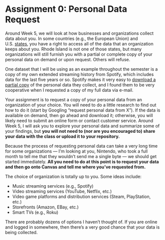 Assignment 0: Personal Data Request
================

Around Week 5, we will look at how businesses and organizations collect
data about you. In some countries (e.g., the European Union) and
U.S. [states](https://iapp.org/resources/article/us-state-privacy-legislation-tracker/),
you have a right to access all of the data that an organization keeps
about you. Rhode Island is not one of those states, but many
organizations will still furnish you with a partial or complete copy of
your personal data on demand or upon request. Others will refuse.

One dataset that I will be using as an example throughout the semester
is a copy of my own extended streaming history from Spotify, which
includes data for the last five years or so. Spotify makes it very easy
to [download a partial
copy](https://support.spotify.com/us/article/data-rights-and-privacy-settings/)
of the personal data they collect, and I found them to be very
cooperative when I requested a copy of my full data via e-mail.

Your assignment is to request a copy of your personal data from an
organization of your choice. You will need to do a little research to
find out how to do it (start by Googling “request personal data from
X”). If the data is available on demand, then go ahead and download
it; otherwise, you will likely need to submit an online form or contact
customer service. Around Week 5, I will ask you to explore your personal
data and summarize some of your findings, but **you will not need to
(nor are you encouraged to) share your data with the class or upload it
to your repository.**

Because the process of requesting personal data can take a very long
time for some organizations — I’m looking at you, Nintendo, who took a
full month to tell me that they wouldn’t send me a single byte — we
should get started immediately. **All you need to do at this point is to
request your data and then go onto Canvas and tell me where you’ve
requested from.**

The choice of organization is totally up to you. Some ideas include:

  - Music streaming services (e.g., Spotify)
  - Video streaming services (YouTube, Netflix, etc.)
  - Video game platforms and distribution services (Steam, PlayStation,
    etc.)
  - Storefronts (Amazon, EBay, etc.)
  - Smart TVs (e.g., Roku)

There are probably dozens of options I haven’t thought of. If you are
online and logged in somewhere, then there’s a very good chance that
your data is being collected.
